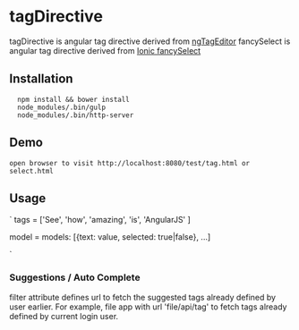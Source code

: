 # tagDirective
tagDirective is angular tag directive derived from [ngTagEditor](https://github.com/varyoo/ngTagEditor/blob/master/test.html)
fancySelect is angular tag directive derived from [Ionic fancySelect](http://codepen.io/mhartington/pen/CImqy)

## Installation
```
  npm install && bower install
  node_modules/.bin/gulp
  node_modules/.bin/http-server
```

## Demo
`
  open browser to visit http://localhost:8080/test/tag.html or select.html
`

## Usage
`
tags = ['See', 'how', 'amazing', 'is', 'AngularJS' ]
<tag-editor filter='file/api/tag' ng-model='tags' template-url='../tag.html' placeholder='Tag e.g. Team, Confidential, ...'></tag-editor>

model =
	models: 		[{text: value, selected: true|false}, ...]

<fancy-select template-url="../select.html" ng-model="model" multiple title="choose countries">
</fancy-select>
`

### Suggestions / Auto Complete
filter attribute defines url to fetch the suggested tags already defined by user earlier. For example, file app with url 'file/api/tag' to fetch tags already defined by current login user. 